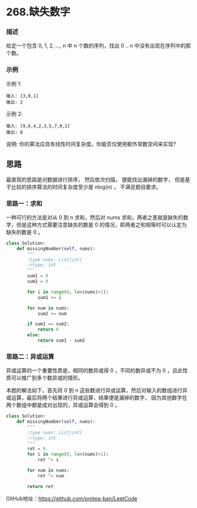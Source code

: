 # 268.缺失数字

### 描述

给定一个包含 0, 1, 2, ..., n 中 n 个数的序列，找出 0 .. n 中没有出现在序列中的那个数。

### 示例

示例 1:

    输入: [3,0,1]
    输出: 2

示例 2:

    输入: [9,6,4,2,3,5,7,0,1]
    输出: 8

说明:
你的算法应具有线性时间复杂度。你能否仅使用额外常数空间来实现?

## 思路

最直观的思路是对数据进行排序， 然后依次扫描， 便能找出漏掉的数字， 但是基于比较的排序算法的时间复杂度至少是 nlog(n) ， 不满足题目要求。

### 思路一：求和

一种可行的方法是对从 0 到 n 求和，然后对 nums 求和，两者之差就是缺失的数字，但是这种方式需要注意缺失的数是 0 的情况，即两者之和相等时可以认定为缺失的数是 0 。

```python
class Solution:
    def missingNumber(self, nums):
        """
        :type nums: List[int]
        :rtype: int
        """
        sum1 = 0
        sum2 = 0

        for i in range(0, len(nums)+1):
            sum1 += i

        for num in nums:
            sum2 += num

        if sum1 == sum2:
            return 0
        else:
            return sum1 - sum2
```

### 思路二：异或运算

异或运算的一个重要性质是，相同的数异或得 0 ，不同的数异或不为 0 ，且此性质可以推广到多个数异或的情形。 

本题的解法如下，首先将 0 到 n 这些数进行异或运算，然后对输入的数组进行异或运算，最后将两个结果进行异或运算，结果便是漏掉的数字， 因为其他数字在两个数组中都是成对出现的，异或运算会得到 0 。

```python
class Solution:
    def missingNumber(self, nums):
        """
        :type nums: List[int]
        :rtype: int
        """
        ret = 0
        for i in range(0, len(nums)+1):
            ret ^= i

        for num in nums:
            ret ^= num

        return ret
```

GitHub地址：https://github.com/protea-ban/LeetCode
